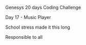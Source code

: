 Genesys 20 days Coding Challenge

Day 17 - Music Player

School stress made it this long

Responsible to all